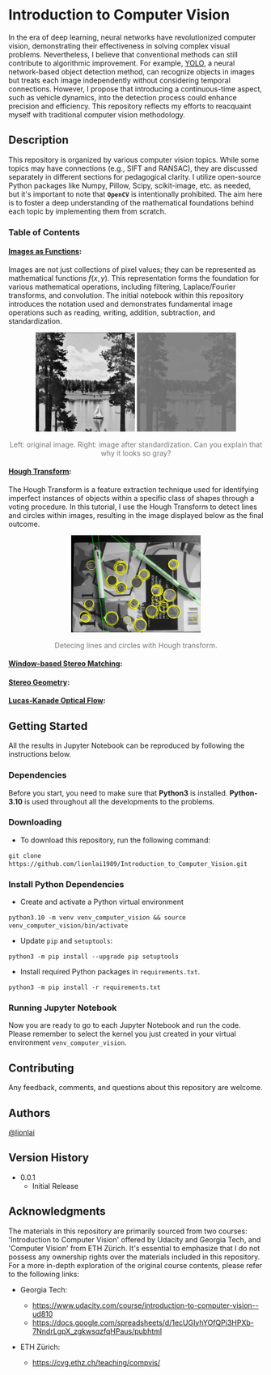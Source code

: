 # Introduction to Computer Vision

In the era of deep learning, neural networks have revolutionized computer vision,
demonstrating their effectiveness in solving complex visual problems. Nevertheless, I
believe that conventional methods can still contribute to algorithmic improvement. For
example, [YOLO](https://arxiv.org/abs/1506.02640), a neural network-based object
detection method, can recognize objects in images but treats each image independently
without considering temporal connections. However, I propose that introducing a
continuous-time aspect, such as vehicle dynamics, into the detection process could
enhance precision and efficiency. This repository reflects my efforts to reacquaint
myself with traditional computer vision methodology.

## Description

This repository is organized by various computer vision topics. While some topics may
have connections (e.g., SIFT and RANSAC), they are discussed separately in different
sections for pedagogical clarity. I utilize open-source Python packages like Numpy,
Pillow, Scipy, scikit-image, etc. as needed, but it's important to note that
**`OpenCV`** is intentionally prohibited. The aim here is to foster a deep understanding
of the mathematical foundations behind each topic by implementing them from scratch.

### Table of Contents

#### [Images as Functions](https://htmlpreview.github.io/?https://github.com/lionlai1989/Introduction_to_Computer_Vision/blob/master/00-Images_as_Functions/images_as_functions.html):

Images are not just collections of pixel values; they can be represented as mathematical
functions $f(x, y)$. This representation forms the foundation for various mathematical
operations, including filtering, Laplace/Fourier transforms, and convolution. The
initial notebook within this repository introduces the notation used and demonstrates
fundamental image operations such as reading, writing, addition, subtraction, and
standardization.

<div style="text-align:center">
  <img src="./00-Images_as_Functions/images/green_channel_original.png" alt="Your Image Description" width="196" height="196">
  <img src="./00-Images_as_Functions/images/green_channel_standardized.png" alt="Your Image Description" width="196" height="196">
  <p style="font-size: 14px; color: #777;">Left: original image. Right: image after standardization. Can you explain that why it looks so gray?</p>
</div>

#### [Hough Transform](https://htmlpreview.github.io/?https://github.com/lionlai1989/Introduction_to_Computer_Vision/blob/master/Hough_Transform/hough_transform.html):

The Hough Transform is a feature extraction technique used for identifying imperfect
instances of objects within a specific class of shapes through a voting procedure. In
this tutorial, I use the Hough Transform to detect lines and circles within images,
resulting in the image displayed below as the final outcome.

<div style="text-align:center">
  <img src="./Hough_Transform/images/detected_lines_circles.png" alt="Your Image Description" width="256">
  <p style="font-size: 14px; color: #777;">Detecing lines and circles with Hough transform.</p>
</div>

#### [Window-based Stereo Matching]():

#### [Stereo Geometry]():

#### [Lucas-Kanade Optical Flow]():

## Getting Started

All the results in Jupyter Notebook can be reproduced by following the instructions
below.

### Dependencies

Before you start, you need to make sure that **Python3** is installed. **Python-3.10**
is used throughout all the developments to the problems.

### Downloading

-   To download this repository, run the following command:

```shell
git clone https://github.com/lionlai1989/Introduction_to_Computer_Vision.git
```

### Install Python Dependencies

-   Create and activate a Python virtual environment

```
python3.10 -m venv venv_computer_vision && source venv_computer_vision/bin/activate
```

-   Update `pip` and `setuptools`:

```
python3 -m pip install --upgrade pip setuptools
```

-   Install required Python packages in `requirements.txt`.

```
python3 -m pip install -r requirements.txt
```

### Running Jupyter Notebook

Now you are ready to go to each Jupyter Notebook and run the code. Please remember to
select the kernel you just created in your virtual environment `venv_computer_vision`.

## Contributing

Any feedback, comments, and questions about this repository are welcome.

## Authors

[@lionlai](https://github.com/lionlai1989)

## Version History

-   0.0.1
    -   Initial Release

## Acknowledgments

The materials in this repository are primarily sourced from two courses: 'Introduction
to Computer Vision' offered by Udacity and Georgia Tech, and 'Computer Vision' from ETH
Zürich. It's essential to emphasize that I do not possess any ownership rights over the
materials included in this repository. For a more in-depth exploration of the original
course contents, please refer to the following links:

-   Georgia Tech:

    -   https://www.udacity.com/course/introduction-to-computer-vision--ud810
    -   https://docs.google.com/spreadsheets/d/1ecUGIyhYOfQPi3HPXb-7NndrLgpX_zgkwsqzfqHPaus/pubhtml

-   ETH Zürich:
    -   https://cvg.ethz.ch/teaching/compvis/
